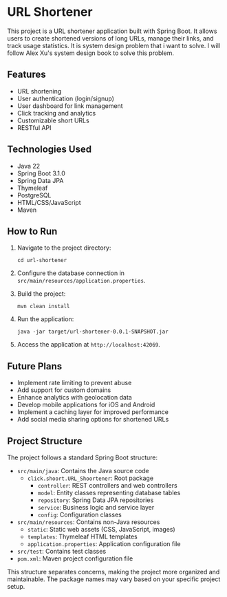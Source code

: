 # URL Shortener

This project is a URL shortener application built with Spring Boot. It allows users to create shortened versions of long URLs, manage their links, and track usage statistics. It is system design problem that i want to solve. I will follow Alex Xu's system design book to solve this problem.

## Features

- URL shortening
- User authentication (login/signup)
- User dashboard for link management
- Click tracking and analytics
- Customizable short URLs
- RESTful API

## Technologies Used

- Java 22
- Spring Boot 3.1.0
- Spring Data JPA
- Thymeleaf
- PostgreSQL
- HTML/CSS/JavaScript
- Maven

## How to Run

1. Navigate to the project directory:
   ```
   cd url-shortener
   ```

3. Configure the database connection in `src/main/resources/application.properties`.

4. Build the project:
   ```
   mvn clean install
   ```

5. Run the application:
   ```
   java -jar target/url-shortener-0.0.1-SNAPSHOT.jar
   ```

6. Access the application at `http://localhost:42069`.

## Future Plans

- Implement rate limiting to prevent abuse
- Add support for custom domains
- Enhance analytics with geolocation data
- Develop mobile applications for iOS and Android
- Implement a caching layer for improved performance
- Add social media sharing options for shortened URLs

## Project Structure

The project follows a standard Spring Boot structure:

- `src/main/java`: Contains the Java source code
  - `click.shoort.URL_Shoortener`: Root package
    - `controller`: REST controllers and web controllers
    - `model`: Entity classes representing database tables
    - `repository`: Spring Data JPA repositories
    - `service`: Business logic and service layer
    - `config`: Configuration classes
- `src/main/resources`: Contains non-Java resources
  - `static`: Static web assets (CSS, JavaScript, images)
  - `templates`: Thymeleaf HTML templates
  - `application.properties`: Application configuration file
- `src/test`: Contains test classes
- `pom.xml`: Maven project configuration file

This structure separates concerns, making the project more organized and maintainable. The package names may vary based on your specific project setup.
